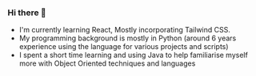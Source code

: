 ### Hi there 👋


- I'm currently learning React, Mostly incorporating Tailwind CSS.
- My programming background is mostly in Python (around 6 years experience using the language for various projects and scripts)
- I spent a short time learning and using Java to help familiarise myself more with Object Oriented techniques and languages

